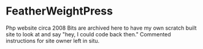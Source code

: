 # FeatherWeightPress
Php website circa 2008
Bits are archived here to have my own scratch built site to look at and say "hey, I could code back then."
Commented instructions for site owner left in situ.
